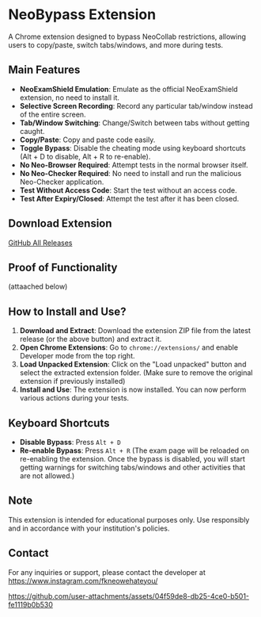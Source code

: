 # NeoBypass Extension

A Chrome extension designed to bypass NeoCollab restrictions, allowing users to copy/paste, switch tabs/windows, and more during tests.

## Main Features
- **NeoExamShield Emulation**: Emulate as the official NeoExamShield extension, no need to install it.
- **Selective Screen Recording**: Record any particular tab/window instead of the entire screen.
- **Tab/Window Switching**: Change/Switch between tabs without getting caught.
- **Copy/Paste**: Copy and paste code easily.
- **Toggle Bypass**: Disable the cheating mode using keyboard shortcuts (Alt + D to disable, Alt + R to re-enable).
- **No Neo-Browser Required**: Attempt tests in the normal browser itself.
- **No Neo-Checker Required**: No need to install and run the malicious Neo-Checker application.
- **Test Without Access Code**: Start the test without an access code.
- **Test After Expiry/Closed**: Attempt the test after it has been closed.

## Download Extension
[GitHub All Releases](https://github.com/artyviz/neobypass/releases)

## Proof of Functionality
(attaached below)

## How to Install and Use?
1. **Download and Extract**: Download the extension ZIP file from the latest release (or the above button) and extract it.
2. **Open Chrome Extensions**: Go to `chrome://extensions/` and enable Developer mode from the top right.
3. **Load Unpacked Extension**: Click on the "Load unpacked" button and select the extracted extension folder. (Make sure to remove the original extension if previously installed)
4. **Install and Use**: The extension is now installed. You can now perform various actions during your tests.

## Keyboard Shortcuts
- **Disable Bypass**: Press `Alt + D`
- **Re-enable Bypass**: Press `Alt + R` (The exam page will be reloaded on re-enabling the extension. Once the bypass is disabled, you will start getting warnings for switching tabs/windows and other activities that are not allowed.)

## Note
This extension is intended for educational purposes only. Use responsibly and in accordance with your institution's policies.

## Contact
For any inquiries or support, please contact the developer at https://www.instagram.com/fkneowehateyou/


https://github.com/user-attachments/assets/04f59de8-db25-4ce0-b501-fe1119b0b530

